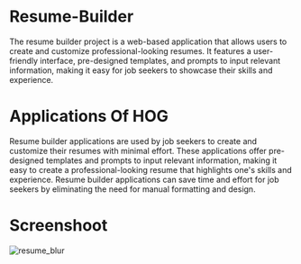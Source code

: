 # Resume-Builder
The resume builder project is a web-based application that allows users to create and customize professional-looking resumes. It features a user-friendly interface, pre-designed templates, and prompts to input relevant information, making it easy for job seekers to showcase their skills and experience.


# Applications Of HOG
Resume builder applications are used by job seekers to create and customize their resumes with minimal effort. These applications offer pre-designed templates and prompts to input relevant information, making it easy to create a professional-looking resume that highlights one's skills and experience. Resume builder applications can save time and effort for job seekers by eliminating the need for manual formatting and design.

# Screenshoot

![resume_blur](https://user-images.githubusercontent.com/97800277/236662093-c2ef4db0-b759-44ab-b128-73532f5e802e.png)

